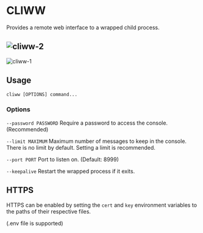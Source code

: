 # CLIWW
Provides a remote web interface to a wrapped child process.

![cliww-2](https://user-images.githubusercontent.com/27739941/118569610-20688a00-b72f-11eb-848e-07778d623fa4.png)
---

![cliww-1](https://user-images.githubusercontent.com/27739941/118569605-1e063000-b72f-11eb-8683-236c45028f17.png)


## Usage

`cliww [OPTIONS] command...`

### Options

`--password PASSWORD`
Require a password to access the console. (Recommended)

`--limit MAXIMUM`
Maximum number of messages to keep in the console. There is no limit by default. Setting a limit is recommended.

`--port PORT`
Port to listen on. (Default: 8999)

`--keepalive`
Restart the wrapped process if it exits.


## HTTPS

HTTPS can be enabled by setting the `cert` and `key` environment variables to the paths of their respective files.

(.env file is supported)
